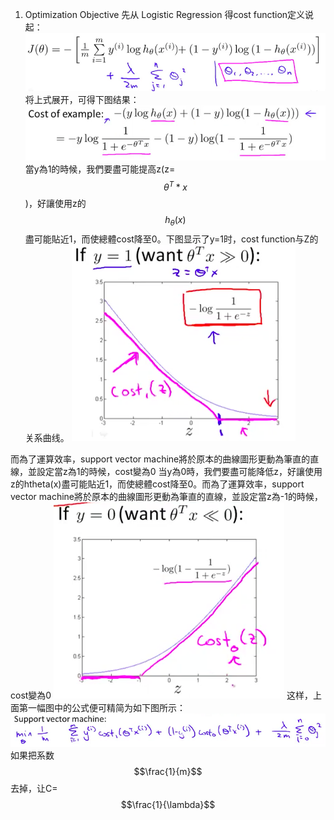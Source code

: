 1. Optimization Objective
先从 Logistic Regression 得cost function定义说起：
![](/机器学习/25.png)
将上式展开，可得下图结果：
![](/机器学习/images/58.png)
當y為1的時候，我們要盡可能提高z(z=$$θ^T*x$$)，好讓使用z的$$h_{\theta}(x)$$盡可能貼近1，而使總體cost降至0。下图显示了y=1时，cost function与Z的关系曲线。
![](/机器学习/images/59.png)

而為了運算效率，support vector machine將於原本的曲線圖形更動為筆直的直線，並設定當z為1的時候，cost變為0
当y為0時，我們要盡可能降低z，好讓使用z的htheta(x)盡可能貼近1，而使總體cost降至0。而為了運算效率，support vector machine將於原本的曲線圖形更動為筆直的直線，並設定當z為-1的時候，cost變為0
![](/机器学习/images/60.png)
这样，上面第一幅图中的公式便可精简为如下图所示：
![](/机器学习/images/61.png)
如果把系数$$\frac{1}{m}$$去掉，让C=$$\frac{1}{\lambda}$$